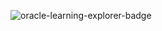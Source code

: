 ![oracle-learning-explorer-badge](https://github.com/user-attachments/assets/ab3eeadf-04da-43d0-85fd-3941fd17e5c5)
